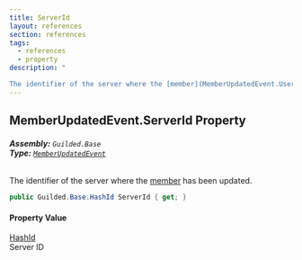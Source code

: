 ```yaml
---
title: ServerId
layout: references
section: references
tags:
  - references
  - property
description: "

The identifier of the server where the [member](MemberUpdatedEvent.UserInfo.md 'Guilded.Base.Events.MemberUpdatedEvent.UserInfo') has been updated."
---
```


## MemberUpdatedEvent.ServerId Property
###### **Assembly:** `Guilded.Base`<br/>**Type:** [`MemberUpdatedEvent`](MemberUpdatedEvent.md 'Guilded.Base.Events.MemberUpdatedEvent')

The identifier of the server where the [member](MemberUpdatedEvent.UserInfo.md 'Guilded.Base.Events.MemberUpdatedEvent.UserInfo') has been updated.

```csharp
public Guilded.Base.HashId ServerId { get; }
```

#### Property Value
[HashId](HashId.md 'Guilded.Base.HashId')  
Server ID